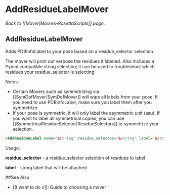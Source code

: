 # AddResidueLabelMover
*Back to [[Mover|Movers-RosettaScripts]] page.*
## AddResidueLabelMover

Adds PDBInfoLabel to your pose based on a residue_selector selection.

The mover will print out verbose the residues it labeled. Also includes a Pymol compatible string selection; it can be used to troubleshoot which residues your residue_selector is selecting.

Notes:
* Certain Movers such as symmetrizing via [[SymDofMover|SymDofMover]] will wipe all labels from your pose. If you need to use PDBInfoLabel, make sure you label them after you symmetrize.
* If your pose is symmetric, it will only label the asymmetric unit (asu). If you want to label all symmetrical copies, you can use [[SymmetricalResidueSelector|ResidueSelectors]] to symmetrize your selection.

```xml
<AddResidueLabel name="&string" residue_selector="&string" label="&string" />
```
Usage:

**residue_selector** - a residue_selector selection of residues to label

**label** - string label that will be attached

##See Also
* [[I want to do x]]: Guide to choosing a mover
